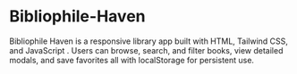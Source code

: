 # Bibliophile-Haven
Bibliophile Haven is a responsive library app built with HTML, Tailwind CSS, and JavaScript . Users can browse, search, and filter books, view detailed modals, and save favorites all with localStorage for persistent use.
